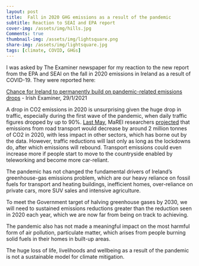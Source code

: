 ```yaml
---
layout: post
title:  Fall in 2020 GHG emissions as a result of the pandemic
subtitle: Reaction to SEAI and EPA report
cover-img: /assets/img/hills.jpg
Comments: true
thumbnail-img: /assets/img/lightsquare.png
share-img: /assets/img/lightsquare.jpg
tags: [climate, COVID, GHGs]
---
```


I was asked by The Examiner newspaper for my reaction to the new report from the EPA and SEAI on the fall in 2020 emissions in Ireland as a result of COVID-19. They were reported here:

[Chance for Ireland to permanently build on pandemic-related emissions drops](https://www.irishexaminer.com/news/arid-40216151.html) - Irish Examiner, 29/1/2021

A drop in CO2 emissions in 2020 is unsurprising given the huge drop in traffic, especially during the first wave of the pandemic, when daily traffic figures dropped by up to 90%. [Last May](https://www.marei.ie/marei-covid-19-analysis/), MaREI researchers [projected](https://www.rte.ie/brainstorm/2020/0423/1134330-traffic-carbon-emissions-climate-change-ireland-coronavirus/) that emissions from road transport would decrease by around 2 million tonnes of CO2 in 2020, with less impact in other sectors, which has borne out by the data. However, traffic reductions will last only as long as the lockdowns do, after which emissions will rebound. Transport emissions could even increase more if people start to move to the countryside enabled by teleworking and become more car-reliant.

The pandemic has not changed the fundamental drivers of Ireland’s greenhouse-gas emissions problem, which are our heavy reliance on fossil fuels for transport and heating buildings, inefficient homes, over-reliance on private cars, more SUV sales and intensive agriculture.

To meet the Government target of halving greenhouse gases by 2030, we will need to sustained emissions reductions greater than the reduction seen in 2020 each year, which we are now far from being on track to achieving. 

The pandemic also has not made a meaningful impact on the most harmful form of air pollution, particulate matter, which arises from people burning solid fuels in their homes in built-up areas.

The huge loss of life, livelihoods and wellbeing as a result of the pandemic is not a sustainable model for climate mitigation.
